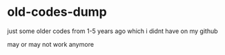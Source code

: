# old-codes-dump
just some older codes from 1-5 years ago which i didnt have on my github

may or may not work anymore
